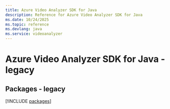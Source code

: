 ```yaml
---
title: Azure Video Analyzer SDK for Java
description: Reference for Azure Video Analyzer SDK for Java
ms.date: 10/24/2025
ms.topic: reference
ms.devlang: java
ms.service: videoanalyzer
---
```

# Azure Video Analyzer SDK for Java - legacy
## Packages - legacy
[!INCLUDE [packages](video-analyzer-index.md)]